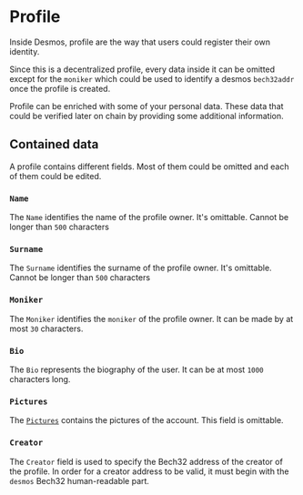 # Profile
Inside Desmos, profile are the way that users could register their own identity.

Since this is a decentralized profile, every data inside it can be omitted except for the `moniker` which could be used
to identify a desmos `bech32addr` once the profile is created. 

Profile can be enriched with some of your personal data. 
These data that could be verified later on chain by providing some additional information.

## Contained data
A profile contains different fields. Most of them could be omitted and each of them could be edited.

### `Name`
The `Name` identifies the name of the profile owner. It's omittable. Cannot be longer than `500` characters

### `Surname`
The `Surname` identifies the surname of the profile owner. It's omittable. Cannot be longer than `500` characters

### `Moniker`
The `Moniker` identifies the `moniker` of the profile owner. It can be made by at most `30` characters.

### `Bio`
The `Bio` represents the biography of the user. It can be at most `1000` characters long.

### `Pictures`
The [`Pictures`](docs/types/profile-pictures.md) contains the pictures of the account. This field is omittable.

### `Creator`
The `Creator` field is used to specify the Bech32 address of the creator of the profile. 
In order for a creator address to be valid, it must begin with the `desmos` Bech32 human-readable part. 

